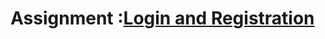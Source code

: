 # Assignment :<a href="https://login.codingdojo.africa/m/506/12465/87446">Login and Registration</a>